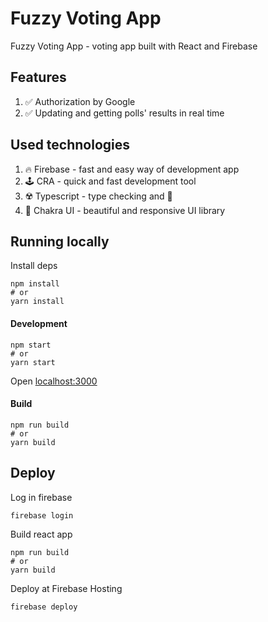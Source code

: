 # Fuzzy Voting App
Fuzzy Voting App - voting app built with React and Firebase

## Features
1. ✅ Authorization by Google
2. ✅ Updating and getting polls' results in real time

## Used technologies
1. 🔥 Firebase - fast and easy way of development app
2. 🕹 CRA - quick and fast development tool
3. ☢️ Typescript - type checking and 🤘
4. 🎨 Chakra UI - beautiful and responsive UI library

## Running locally
Install deps
```shell script
npm install
# or
yarn install
```

#### Development
```shell script
npm start
# or
yarn start
```

Open [localhost:3000](http://localhost:3000/)

#### Build
```shell script
npm run build
# or
yarn build
```

## Deploy
Log in firebase

```shell script
firebase login
```

Build react app

```shell script
npm run build
# or
yarn build
```

Deploy at Firebase Hosting
```shell script
firebase deploy
```
